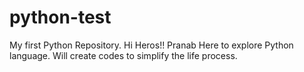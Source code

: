 # python-test
My first Python Repository.
Hi Heros!!
Pranab Here to explore Python language. 
Will create codes to simplify the life process. 
